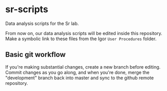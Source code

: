 sr-scripts
==========

Data analysis scripts for the Sr lab.

From now on, our data analysis scripts will be edited inside this repository. Make a symbolic link to these files from the Igor `User Procedures` folder.

## Basic git workflow

If you're making substantial changes, create a new branch before editing. Commit changes as you go along, and when you're done, merge the "development" branch back into master and sync to the github remote repository.